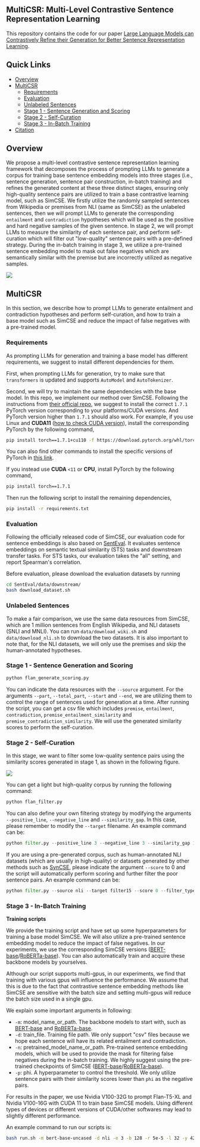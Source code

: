 ## MultiCSR: Multi-Level Contrastive Sentence Representation Learning

This repository contains the code for our paper [Large Language Models can Contrastively Refine their Generation for Better Sentence Representation Learning](https://arxiv.org/abs/2310.10962).

## Quick Links

  - [Overview](#overview)
  - [MultiCSR](#multicsr)
    - [Requirements](#requirements)
    - [Evaluation](#evaluation)
    - [Unlabeled Sentences](#unlabeled-sentences)
    - [Stage 1 - Sentence Generation and Scoring](#stage-1---sentence-generation-and-scoring)
    - [Stage 2 - Self-Curation](#stage-2---self-curation)
    - [Stage 3 - In-Batch Training](#stage-3---in-batch-training)
  - [Citation](#citation)


## Overview

We propose a multi-level contrastive sentence representation learning framework that decomposes the process of prompting LLMs to generate a corpus for training base sentence embedding models into three stages (i.e., sentence generation, sentence pair construction, in-batch training) and refines the generated content at these three distinct stages, ensuring only high-quality sentence pairs are utilized to train a base contrastive learning model, such as SimCSE. We firstly utilize the randomly sampled sentences from Wikipedia or premises from NLI (same as SimCSE) as the unlabeled sentences, then we will prompt LLMs to generate the corresponding `entailment` and `contradiction` hypotheses which will be used as the positive and hard negative samples of the given sentence. In stage 2, we will prompt LLMs to measure the similarity of each sentence pair, and perform self-curation which will filter out "low-quality" sentence pairs with a pre-defined strategy. During the in-batch training in stage 3, we utilize a pre-trained sentence embedding model to mask out false negatives which are semantically similar with the premise but are incorrectly utilized as negative samples.

![](figure/pipeline.png)

## MultiCSR

In this section, we describe how to prompt LLMs to generate entailment and contradiction hypotheses and perform self-curation, and how to train a base model such as SimCSE and reduce the impact of false negatives with a pre-trained model.

### Requirements
As prompting LLMs for generation and training a base model has different requirements, we suggest to install different dependencies for them.

First, when prompting LLMs for generation, try to make sure that `transformers` is updated and supports `AutoModel` and `AutoTokenizer`.

Second, we will try to maintain the same dependencies with the base model. In this repo, we implement our method over SimCSE. Following the instructions from [their official repo](https://github.com/princeton-nlp/SimCSE/tree/main), we suggest to install the correct `1.7.1` PyTorch version corresponding to your platforms/CUDA versions. And PyTorch version higher than `1.7.1` should also work. For example, if you use Linux and **CUDA11** ([how to check CUDA version](https://varhowto.com/check-cuda-version/)), install the corresponding PyTorch by the following command, 

```bash
pip install torch==1.7.1+cu110 -f https://download.pytorch.org/whl/torch_stable.html
```

You can also find other commands to install the specific versions of PyTorch in [this link](https://pytorch.org/get-started/previous-versions/).

If you instead use **CUDA** `<11` or **CPU**, install PyTorch by the following command,

```bash
pip install torch==1.7.1
```

Then run the following script to install the remaining dependencies,

```bash
pip install -r requirements.txt
```

### Evaluation
Following the officially released code of SimCSE, our evaluation code for sentence embeddings is also based on [SentEval](https://github.com/facebookresearch/SentEval). It evaluates sentence embeddings on semantic textual similarity (STS) tasks and downstream transfer tasks. For STS tasks, our evaluation takes the "all" setting, and report Spearman's correlation.

Before evaluation, please download the evaluation datasets by running
```bash
cd SentEval/data/downstream/
bash download_dataset.sh
```

### Unlabeled Sentences

To make a fair comparison, we use the same data resources from SimCSE, which are 1 million sentences from English Wikipedia, and NLI datasets (SNLI and MNLI). You can run `data/download_wiki.sh` and `data/download_nli.sh` to download the two datasets. It is also important to note that, for the NLI datasets, we will only use the premises and skip the human-annotated hypotheses.

### Stage 1 - Sentence Generation and Scoring

```python
python flan_generate_scoring.py
```
You can indicate the data resources with the `--source` argument. For the arguments `--part`, `--total_part`, `--start` and `--end`, we are utilizing them to control the range of sentences used for generation at a time. After running the script, you can get a csv file which includes `premise`, `entailment`, `contradiction`, `premise_entailment_similarity` and `premise_contradiction_similarity`. We will use the generated similarity scores to perform the self-curation.

### Stage 2 - Self-Curation
In this stage, we want to filter some low-quality sentence pairs using the similarity scores generated in stage 1, as shown in the following figure.

![](figure/filter.png)

You can get a light but high-quality corpus by running the following command:

```python
python flan_filter.py
```

You can also define your own filtering strategy by modifying the arguments `--positive_line`, `--negative_line` and `--similarity_gap`. In this case, please remember to modify the `--target` filename. An example command can be:

```python
python filter.py --positive_line 3 --negative_line 3 --similarity_gap 1 --target filter15_nli --score flan_nli
```

If you are using a pre-generated corpus, such as human-annotated NLI datasets (which are usually in high-quality) or datasets generated by other methods such as [SynCSE](https://huggingface.co/datasets/hkust-nlp/SynCSE-partial-NLI), please indicate the argument `--score` to 0 and the script will automatically perform scoring and further filter the poor sentence pairs. An example command can be:

```python
python filter.py --source nli --target filter15 --score 0 --filter_type 15 
```

### Stage 3 - In-Batch Training

**Training scripts**

We provide the training script and have set up some hyperparameters for training a base model SimCSE. We will also utilize a pre-trained sentence embedding model to reduce the impact of false negatives. In our experiments, we use the corresponding SimCSE versions ([BERT-base](https://huggingface.co/princeton-nlp/unsup-simcse-bert-base-uncased)/[RoBERTa-base](https://huggingface.co/princeton-nlp/unsup-simcse-roberta-base)). You can also automatically train and acquire these backbone models by yourselves. 

Although our script supports multi-gpus, in our experiments, we find that training with various gpus will influence the performance. We assume that this is due to the fact that contrastive sentence embedding methods like SimCSE are sensitive with the batch size and setting multi-gpus will reduce the batch size used in a single gpu.

We explain some important arguments in following:

* `-m`: model_name_or_path. The backbone models to start with, such as [BERT-base](https://huggingface.co/google-bert/bert-base-uncased) and [RoBERTa-base](https://huggingface.co/FacebookAI/roberta-base).
* `-d`: train_file. Training file path. We only support "csv" files because we hope each sentence will have its related entailment and contradiction.
* `-n`: pretrained_model_name_or_path. Pre-trained sentence embedding models, which will be used to provide the mask for filtering false negatives during the in-batch training. We highly suggest using the pre-trained checkpoints of SimCSE ([BERT-base](https://huggingface.co/princeton-nlp/unsup-simcse-bert-base-uncased)/[RoBERTa-base](https://huggingface.co/princeton-nlp/unsup-simcse-roberta-base)).
* `-p`: phi. A hyperparameter to control the threshold. We only utilize sentence pairs with their similarity scores lower than `phi` as the negative pairs.

For results in the paper, we use Nvidia V100-32G to prompt Flan-T5-XL and Nvidia V100-16G with CUDA 11 to train base SimCSE models. Using different types of devices or different versions of CUDA/other softwares may lead to slightly different performance.


An example command to run our scripts is:
```bash
bash run.sh -m bert-base-uncased -d nli -e 3 -b 128 -r 5e-5 -l 32 -y 42 -g 1 -t 25 -n princeton-nlp/unsup-simcse-bert-base-uncased -p 0.95
```

<!-- ## Citation

If you find our code useful and use MultiCSR in your work, please cite our paper:

```bibtex
@inproceedings{xxxxx,
   title={Large Language Models can Contrastively Refine their Generation for Better Sentence Representation Learning},
   author={Wang, Huiming and Li, Zhaodonghui and Cheng, Liying and Soh, De Wen Soh and Bing, Lidong},
   booktitle={North American Chapter of the Association for Computational Linguistics (NAACL)},
   year={2024}
}
``` -->
